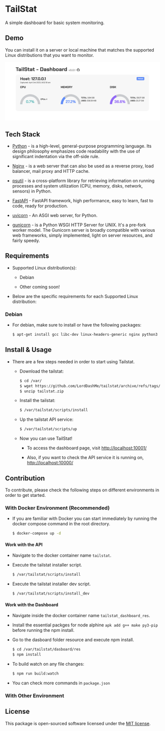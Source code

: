 # TailStat

A simple dashboard for basic system monitoring.

## Demo

You can install it on a server or local machine that matches the supported Linux distributions that you want to monitor.

![Dashboard](https://github.com/LordDashMe/tailstat/blob/main/docs/img/dashboard-0.0.1.png?raw=true)

## Tech Stack

- [Python](https://www.python.org/) - is a high-level, general-purpose programming language. Its design philosophy emphasizes code readability with the use of significant indentation via the off-side rule.

- [Nginx](https://www.nginx.com/) - is a web server that can also be used as a reverse proxy, load balancer, mail proxy and HTTP cache.

- [psutil](https://psutil.readthedocs.io/en/latest/) - is a cross-platform library for retrieving information on running processes and system utilization (CPU, memory, disks, network, sensors) in Python.

- [FastAPI](https://fastapi.tiangolo.com/) - FastAPI framework, high performance, easy to learn, fast to code, ready for production.

- [uvicorn](https://www.uvicorn.org/) - An ASGI web server, for Python.

- [gunicorn](https://gunicorn.org/) - is a Python WSGI HTTP Server for UNIX. It's a pre-fork worker model. The Gunicorn server is broadly compatible with various web frameworks, simply implemented, light on server resources, and fairly speedy.

## Requirements

- Supported Linux distribution(s):

  - Debian

  - Other coming soon!

- Below are the specific requirements for each Supported Linux distribution:

### Debian

- For debian, make sure to install or have the following packages:

  ```sh
  $ apt-get install gcc libc-dev linux-headers-generic nginx python3 python3-pip
  ```

## Install & Usage

- There are a few steps needed in order to start using Tailstat.

  - Download the tailstat:

    ```sh
    $ cd /var/
    $ wget https://github.com/LordDashMe/tailstat/archive/refs/tags/x.x.x.zip -O tailstat.zip
    $ unzip tailstat.zip
    ```

  - Install the tailstat:

    ```sh
    $ /var/tailstat/scripts/install
    ```

  - Up the tailstat API service:

    ```sh
    $ /var/tailstat/scripts/up
    ```

  - Now you can use TailStat!

    - To access the dashboard page, visit <http://localhost:10001/>

    - Also, if you want to check the API service it is running on, <http://localhost:10000/>

## Contribution

To contribute, please check the following steps on different environments in order to get started.

### With Docker Environment (Recommended)

- If you are familiar with Docker you can start immediately by running the docker compose command in the root directory.

  ```sh
  $ docker-compose up -d
  ```

#### Work with the API

- Navigate to the docker container name `tailstat`.

- Execute the tailstat installer script.

  ```sh
  $ /var/tailstat/scripts/install
  ```

- Execute the tailstat installer dev script.

  ```sh
  $ /var/tailstat/scripts/install_dev
  ```

#### Work with the Dashboard

- Navigate inside the docker container name `tailstat_dashboard_res`.

- Install the essential packges for node alphine `apk add g++ make py3-pip` before running the npm install.

- Go to the dasboard folder resource and execute npm install.

  ```sh
  $ cd /var/tailstat/dasboard/res
  $ npm install
  ```

- To build watch on any file changes:

  ```sh
  $ npm run build:watch
  ```

- You can check more commands in `package.json`

### With Other Environment

## License

This package is open-sourced software licensed under the [MIT license](https://opensource.org/licenses/MIT).

